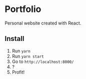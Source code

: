 # Portfolio

Personal website created with React.

## Install

1. Run `yarn`
2. Run `yarn start`
3. Go to `http://localhost:8000/`
4. ?
5. Profit!
